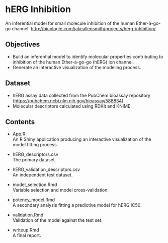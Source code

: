 # hERG Inhibition
An inferential model for small molecule inhibition of the human Ether-à-go-go channel.
http://bicologie.com/jakeallensmith/projects/herg-inhibition/

## Objectives
- Build an inferential model to identify molecular properties contributing to inhibition of the human Ether-à-go-go (hERG) ion channel.
- Generate an interactive visualization of the modeling process.

## Dataset
- hERG assay data collected from the PubChem bioassay repository (https://pubchem.ncbi.nlm.nih.gov/bioassay/588834).
- Molecular descriptors calculated using RDKit and KNIME.

## Contents 
- App.R  
An R Shiny application producing an interactive visualization of the model fitting process.

- hERG_descriptors.csv  
The primary dataset.

- hERG_validation_descriptors.csv  
An independent test dataset.

- model_selection.Rmd  
Variable selection and model cross-validation.

- potency_model.Rmd  
A secondary analysis fitting a predictive model for hERG IC50. 

- validation.Rmd  
Validation of the model against the test set.

- writeup.Rmd  
A final report.
